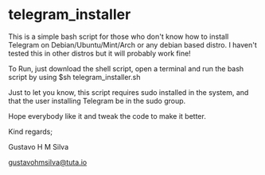 
# telegram_installer
This is a simple bash script for those who don't know how to install Telegram on Debian/Ubuntu/Mint/Arch or any debian based distro. I haven't tested this in other distros but it will probably work fine!

To Run, just download the shell script, open a terminal and run the bash script by using $sh telegram_installer.sh

Just to let you know, this script requires sudo installed in the system, and that the user installing Telegram be in the sudo group.

Hope everybody like it and tweak the code to make it better. 


Kind regards;

Gustavo H M Silva

gustavohmsilva@tuta.io


